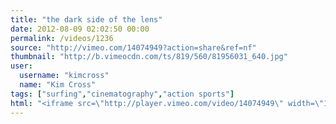 ```yaml
---
title: "the dark side of the lens"
date: 2012-08-09 02:02:50 00:00
permalink: /videos/1236
source: "http://vimeo.com/14074949?action=share&ref=nf"
thumbnail: "http://b.vimeocdn.com/ts/819/560/81956031_640.jpg"
user:
  username: "kimcross"
  name: "Kim Cross"
tags: ["surfing","cinematography","action sports"]
html: "<iframe src=\"http://player.vimeo.com/video/14074949\" width=\"1280\" height=\"720\" frameborder=\"0\" webkitAllowFullScreen mozallowfullscreen allowFullScreen></iframe>"
---
```


